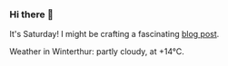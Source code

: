 ### Hi there :wave:

It's Saturday! I might be crafting a fascinating [blog post](https://www.benjaminwuethrich.dev).

Weather in Winterthur: partly cloudy, at +14°C.
